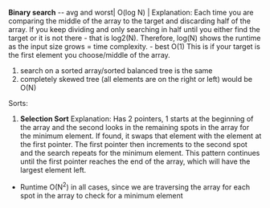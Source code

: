**Binary search** -- avg and worst| O(log N) | 
Explanation: Each time you are comparing the middle of the array to the target and discarding half of the array. 
If you keep dividing and only searching in half until you either find the target or it is not there - that is log2(N). Therefore, log(N) shows the runtime as the input size grows = time complexity.
              - best O(1) 
This is if your target is the first element you choose/middle of the array.
  1. search on a sorted array/sorted balanced tree is the same
  2. completely skewed tree (all elements are on the right or left) would be O(N)

Sorts:
1. **Selection Sort**
Explanation: Has 2 pointers, 1 starts at the beginning of the array and the second looks in the remaining spots in the array for the minimum element. If found, it swaps that element
with the element at the first pointer. The first pointer then increments to the second spot and the search repeats for the minimum element. This pattern continues until the 
first pointer reaches the end of the array, which will have the largest element left.
- Runtime O(N<sup>2</sup>) in all cases, since we are traversing the array for each spot in the array to check for a minimum element 
